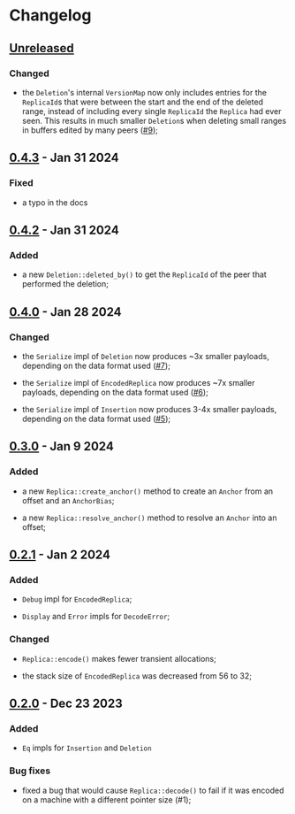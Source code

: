 # Changelog

## [Unreleased]

### Changed

- the `Deletion`'s internal `VersionMap` now only includes entries for the
  `ReplicaId`s that were between the start and the end of the deleted range,
  instead of including every single `ReplicaId` the `Replica` had ever seen.
  This results in much smaller `Deletion`s when deleting small ranges in
  buffers edited by many peers ([#9](https://github.com/nomad/cola/pull/9));

## [0.4.3] - Jan 31 2024

### Fixed

- a typo in the docs

## [0.4.2] - Jan 31 2024

### Added

- a new `Deletion::deleted_by()` to get the `ReplicaId` of the peer that
  performed the deletion;

## [0.4.0] - Jan 28 2024

### Changed

- the `Serialize` impl of `Deletion` now produces ~3x smaller payloads,
  depending on the data format used
  ([#7](https://github.com/nomad/cola/pull/7));

- the `Serialize` impl of `EncodedReplica` now produces ~7x smaller payloads,
  depending on the data format used
  ([#6](https://github.com/nomad/cola/pull/6));

- the `Serialize` impl of `Insertion` now produces 3-4x smaller payloads,
  depending on the data format used ([#5](https://github.com/nomad/cola/pull/5));

## [0.3.0] - Jan 9 2024

### Added

- a new `Replica::create_anchor()` method to create an `Anchor` from an offset
  and an `AnchorBias`;

- a new `Replica::resolve_anchor()` method to resolve an `Anchor` into an
  offset;

## [0.2.1] - Jan 2 2024

### Added

- `Debug` impl for `EncodedReplica`;

- `Display` and `Error` impls for `DecodeError`;

### Changed

- `Replica::encode()` makes fewer transient allocations;

- the stack size of `EncodedReplica` was decreased from 56 to 32;

## [0.2.0] - Dec 23 2023

### Added

- `Eq` impls for `Insertion` and `Deletion`

### Bug fixes

- fixed a bug that would cause `Replica::decode()` to fail if it was encoded
  on a machine with a different pointer size (#1);

[Unreleased]: https://github.com/nomad/cola/compare/v0.4.3...HEAD
[0.4.3]: https://github.com/nomad/cola/compare/v0.4.2...v0.4.3
[0.4.2]: https://github.com/nomad/cola/compare/v0.4.0...v0.4.2
[0.4.0]: https://github.com/nomad/cola/compare/v0.3.0...v0.4.0
[0.3.0]: https://github.com/nomad/cola/compare/v0.2.1...v0.3.0
[0.2.1]: https://github.com/nomad/cola/compare/v0.2.0...v0.2.1
[0.2.0]: https://github.com/nomad/cola/compare/v0.1.0...v0.2.0
